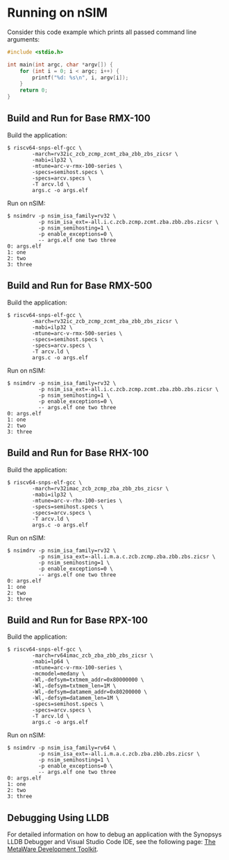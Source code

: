 # Running on nSIM

Consider this code example which prints all passed command
line arguments:

```c
#include <stdio.h>

int main(int argc, char *argv[]) {
    for (int i = 0; i < argc; i++) {
        printf("%d: %s\n", i, argv[i]);
    }
    return 0;
}
```

## Build and Run for Base RMX-100

Build the application:

```
$ riscv64-snps-elf-gcc \
        -march=rv32ic_zcb_zcmp_zcmt_zba_zbb_zbs_zicsr \
        -mabi=ilp32 \
        -mtune=arc-v-rmx-100-series \
        -specs=semihost.specs \
        -specs=arcv.specs \
        -T arcv.ld \
        args.c -o args.elf
```

Run on nSIM:

```
$ nsimdrv -p nsim_isa_family=rv32 \
          -p nsim_isa_ext=-all.i.c.zcb.zcmp.zcmt.zba.zbb.zbs.zicsr \
          -p nsim_semihosting=1 \
          -p enable_exceptions=0 \
          -- args.elf one two three
0: args.elf
1: one
2: two
3: three
```

## Build and Run for Base RMX-500

Build the application:

```
$ riscv64-snps-elf-gcc \
        -march=rv32ic_zcb_zcmp_zcmt_zba_zbb_zbs_zicsr \
        -mabi=ilp32 \
        -mtune=arc-v-rmx-500-series \
        -specs=semihost.specs \
        -specs=arcv.specs \
        -T arcv.ld \
        args.c -o args.elf
```

Run on nSIM:

```
$ nsimdrv -p nsim_isa_family=rv32 \
          -p nsim_isa_ext=-all.i.c.zcb.zcmp.zcmt.zba.zbb.zbs.zicsr \
          -p nsim_semihosting=1 \
          -p enable_exceptions=0 \
          -- args.elf one two three
0: args.elf
1: one
2: two
3: three
```

## Build and Run for Base RHX-100

Build the application:

```
$ riscv64-snps-elf-gcc \
        -march=rv32imac_zcb_zcmp_zba_zbb_zbs_zicsr \
        -mabi=ilp32 \
        -mtune=arc-v-rhx-100-series \
        -specs=semihost.specs \
        -specs=arcv.specs \
        -T arcv.ld \
        args.c -o args.elf
```

Run on nSIM:

```
$ nsimdrv -p nsim_isa_family=rv32 \
          -p nsim_isa_ext=-all.i.m.a.c.zcb.zcmp.zba.zbb.zbs.zicsr \
          -p nsim_semihosting=1 \
          -p enable_exceptions=0 \
          -- args.elf one two three
0: args.elf
1: one
2: two
3: three
```

## Build and Run for Base RPX-100

Build the application:

```
$ riscv64-snps-elf-gcc \
        -march=rv64imac_zcb_zba_zbb_zbs_zicsr \
        -mabi=lp64 \
        -mtune=arc-v-rmx-100-series \
        -mcmodel=medany \
        -Wl,-defsym=txtmem_addr=0x80000000 \
        -Wl,-defsym=txtmem_len=1M \
        -Wl,-defsym=datamem_addr=0x80200000 \
        -Wl,-defsym=datamem_len=1M \
        -specs=semihost.specs \
        -specs=arcv.specs \
        -T arcv.ld \
        args.c -o args.elf
```

Run on nSIM:

```
$ nsimdrv -p nsim_isa_family=rv64 \
          -p nsim_isa_ext=-all.i.m.a.c.zcb.zba.zbb.zbs.zicsr \
          -p nsim_semihosting=1 \
          -p enable_exceptions=0 \
          -- args.elf one two three
0: args.elf
1: one
2: two
3: three
```

## Debugging Using LLDB

For detailed information on how to debug an application with the Synopsys
LLDB Debugger and Visual Studio Code IDE, see the following page:
[The MetaWare Development Toolkit](https://foss-for-synopsys-dwc-arc-processors.github.io/arc-v-getting-started/synopsys-tools/mwdt.html).
